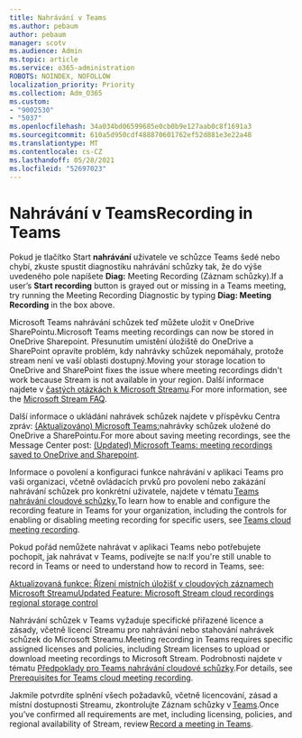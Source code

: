 ```yaml
---
title: Nahrávání v Teams
ms.author: pebaum
author: pebaum
manager: scotv
ms.audience: Admin
ms.topic: article
ms.service: o365-administration
ROBOTS: NOINDEX, NOFOLLOW
localization_priority: Priority
ms.collection: Adm_O365
ms.custom:
- "9002530"
- "5037"
ms.openlocfilehash: 34a034bd06599685e0cb0b9e127aab0c8f1691a3
ms.sourcegitcommit: 610a5d950cdf488870601762ef52d881e3e22a48
ms.translationtype: MT
ms.contentlocale: cs-CZ
ms.lasthandoff: 05/28/2021
ms.locfileid: "52697023"
---
```

# <a name="recording-in-teams"></a><span data-ttu-id="efc0c-102">Nahrávání v Teams</span><span class="sxs-lookup"><span data-stu-id="efc0c-102">Recording in Teams</span></span>

<span data-ttu-id="efc0c-103">Pokud je tlačítko Start **nahrávání** uživatele ve schůzce Teams šedé nebo chybí, zkuste spustit diagnostiku nahrávání schůzky tak, že do výše uvedeného pole napíšete **Diag:** Meeting Recording (Záznam schůzky).</span><span class="sxs-lookup"><span data-stu-id="efc0c-103">If a user’s **Start recording** button is grayed out or missing in a Teams meeting, try running the Meeting Recording Diagnostic by typing **Diag: Meeting Recording** in the box above.</span></span> 

<span data-ttu-id="efc0c-104">Microsoft Teams nahrávání schůzek teď můžete uložit v OneDrive SharePointu.</span><span class="sxs-lookup"><span data-stu-id="efc0c-104">Microsoft Teams meeting recordings can now be stored in OneDrive Sharepoint.</span></span> <span data-ttu-id="efc0c-105">Přesunutím umístění úložiště do OneDrive a SharePoint opravíte problém, kdy nahrávky schůzek nepomáhaly, protože stream není ve vaší oblasti dostupný.</span><span class="sxs-lookup"><span data-stu-id="efc0c-105">Moving your storage location to OneDrive and SharePoint fixes the issue where meeting recordings didn't work because Stream is not available in your region.</span></span> <span data-ttu-id="efc0c-106">Další informace najdete v [častých otázkách k Microsoft Streamu](/stream/faq#which-regions-does-microsoft-stream-host-my-data-in).</span><span class="sxs-lookup"><span data-stu-id="efc0c-106">For more information, see the [Microsoft Stream FAQ](/stream/faq#which-regions-does-microsoft-stream-host-my-data-in).</span></span>

<span data-ttu-id="efc0c-107">Další informace o ukládání nahrávek schůzek najdete v příspěvku Centra zpráv: [(Aktualizováno) Microsoft Teams:](https://portal.microsoft.com/Adminportal/Home?ref=MessageCenter&id=MC222640)nahrávky schůzek uložené do OneDrive a SharePointu.</span><span class="sxs-lookup"><span data-stu-id="efc0c-107">For more about saving meeting recordings, see the Message Center post: [(Updated) Microsoft Teams: meeting recordings saved to OneDrive and Sharepoint](https://portal.microsoft.com/Adminportal/Home?ref=MessageCenter&id=MC222640).</span></span>

<span data-ttu-id="efc0c-108">Informace o povolení a konfiguraci funkce nahrávání v aplikaci Teams pro vaši organizaci, včetně ovládacích prvků pro povolení nebo zakázání nahrávání schůzek pro konkrétní uživatele, najdete v tématu [Teams nahrávání cloudové schůzky.](/microsoftteams/cloud-recording)</span><span class="sxs-lookup"><span data-stu-id="efc0c-108">To learn how to enable and configure the recording feature in Teams for your organization, including the controls for enabling or disabling meeting recording for specific users, see [Teams cloud meeting recording](/microsoftteams/cloud-recording).</span></span> 

<span data-ttu-id="efc0c-109">Pokud pořád nemůžete nahrávat v aplikaci Teams nebo potřebujete pochopit, jak nahrávat v Teams, podívejte se na:</span><span class="sxs-lookup"><span data-stu-id="efc0c-109">If you're still unable to record in Teams or need to understand how to record in Teams, see:</span></span> 

[<span data-ttu-id="efc0c-110">Aktualizovaná funkce: Řízení místních úložišť v cloudových záznamech Microsoft Streamu</span><span class="sxs-lookup"><span data-stu-id="efc0c-110">Updated Feature: Microsoft Stream cloud recordings regional storage control</span></span>](https://admin.microsoft.com/AdminPortal/Home#/MessageCenter?id=MC214327)

<span data-ttu-id="efc0c-111">Nahrávání schůzek v Teams vyžaduje specifické přiřazené licence a zásady, včetně licencí Streamu pro nahrávání nebo stahování nahrávek schůzek do Microsoft Streamu.</span><span class="sxs-lookup"><span data-stu-id="efc0c-111">Meeting recording in Teams requires specific assigned licenses and policies, including Stream licenses to upload or download meeting recordings to Microsoft Stream.</span></span> <span data-ttu-id="efc0c-112">Podrobnosti najdete v tématu [Předpoklady pro Teams nahrávání cloudové schůzky](/microsoftteams/cloud-recording#prerequisites-for-teams-cloud-meeting-recording).</span><span class="sxs-lookup"><span data-stu-id="efc0c-112">For details, see [Prerequisites for Teams cloud meeting recording](/microsoftteams/cloud-recording#prerequisites-for-teams-cloud-meeting-recording).</span></span>

<span data-ttu-id="efc0c-113">Jakmile potvrdíte splnění všech požadavků, včetně licencování, zásad a místní dostupnosti Streamu, zkontrolujte Záznam schůzky v [Teams](https://support.office.com/article/34dfbe7f-b07d-4a27-b4c6-de62f1348c24).</span><span class="sxs-lookup"><span data-stu-id="efc0c-113">Once you’ve confirmed all requirements are met, including licensing, policies, and regional availability of Stream, review [Record a meeting in Teams](https://support.office.com/article/34dfbe7f-b07d-4a27-b4c6-de62f1348c24).</span></span> 